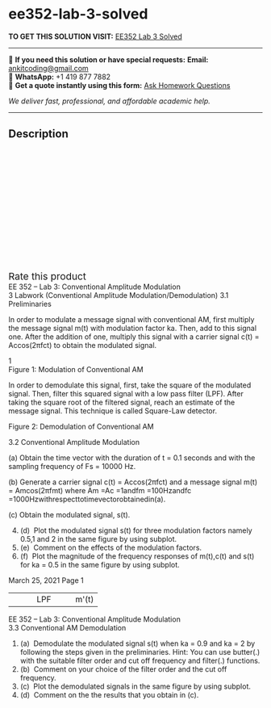 # ee352-lab-3-solved
**TO GET THIS SOLUTION VISIT:** [EE352 Lab 3 Solved](https://www.ankitcodinghub.com/product/ee352-lab-3-solved/)


---

📩 **If you need this solution or have special requests:** **Email:** ankitcoding@gmail.com  
📱 **WhatsApp:** +1 419 877 7882  
📄 **Get a quote instantly using this form:** [Ask Homework Questions](https://www.ankitcodinghub.com/services/ask-homework-questions/)

*We deliver fast, professional, and affordable academic help.*

---

<h2>Description</h2>



<div class="kk-star-ratings kksr-auto kksr-align-center kksr-valign-top" data-payload="{&quot;align&quot;:&quot;center&quot;,&quot;id&quot;:&quot;94334&quot;,&quot;slug&quot;:&quot;default&quot;,&quot;valign&quot;:&quot;top&quot;,&quot;ignore&quot;:&quot;&quot;,&quot;reference&quot;:&quot;auto&quot;,&quot;class&quot;:&quot;&quot;,&quot;count&quot;:&quot;0&quot;,&quot;legendonly&quot;:&quot;&quot;,&quot;readonly&quot;:&quot;&quot;,&quot;score&quot;:&quot;0&quot;,&quot;starsonly&quot;:&quot;&quot;,&quot;best&quot;:&quot;5&quot;,&quot;gap&quot;:&quot;4&quot;,&quot;greet&quot;:&quot;Rate this product&quot;,&quot;legend&quot;:&quot;0\/5 - (0 votes)&quot;,&quot;size&quot;:&quot;24&quot;,&quot;title&quot;:&quot;EE352 Lab 3 Solved&quot;,&quot;width&quot;:&quot;0&quot;,&quot;_legend&quot;:&quot;{score}\/{best} - ({count} {votes})&quot;,&quot;font_factor&quot;:&quot;1.25&quot;}">

<div class="kksr-stars">

<div class="kksr-stars-inactive">
            <div class="kksr-star" data-star="1" style="padding-right: 4px">


<div class="kksr-icon" style="width: 24px; height: 24px;"></div>
        </div>
            <div class="kksr-star" data-star="2" style="padding-right: 4px">


<div class="kksr-icon" style="width: 24px; height: 24px;"></div>
        </div>
            <div class="kksr-star" data-star="3" style="padding-right: 4px">


<div class="kksr-icon" style="width: 24px; height: 24px;"></div>
        </div>
            <div class="kksr-star" data-star="4" style="padding-right: 4px">


<div class="kksr-icon" style="width: 24px; height: 24px;"></div>
        </div>
            <div class="kksr-star" data-star="5" style="padding-right: 4px">


<div class="kksr-icon" style="width: 24px; height: 24px;"></div>
        </div>
    </div>

<div class="kksr-stars-active" style="width: 0px;">
            <div class="kksr-star" style="padding-right: 4px">


<div class="kksr-icon" style="width: 24px; height: 24px;"></div>
        </div>
            <div class="kksr-star" style="padding-right: 4px">


<div class="kksr-icon" style="width: 24px; height: 24px;"></div>
        </div>
            <div class="kksr-star" style="padding-right: 4px">


<div class="kksr-icon" style="width: 24px; height: 24px;"></div>
        </div>
            <div class="kksr-star" style="padding-right: 4px">


<div class="kksr-icon" style="width: 24px; height: 24px;"></div>
        </div>
            <div class="kksr-star" style="padding-right: 4px">


<div class="kksr-icon" style="width: 24px; height: 24px;"></div>
        </div>
    </div>
</div>


<div class="kksr-legend" style="font-size: 19.2px;">
            <span class="kksr-muted">Rate this product</span>
    </div>
    </div>
<div class="page" title="Page 1">
<div class="layoutArea">
<div class="column">
EE 352 – Lab 3: Conventional Amplitude Modulation

</div>
</div>
<div class="layoutArea">
<div class="column">
3 Labwork (Conventional Amplitude Modulation/Demodulation) 3.1 Preliminaries

In order to modulate a message signal with conventional AM, first multiply the message signal m(t) with modulation factor ka. Then, add to this signal one. After the addition of one, multiply this signal with a carrier signal c(t) = Accos(2πfct) to obtain the modulated signal.

</div>
</div>
<div class="section">
<div class="layoutArea">
<div class="column">
1

</div>
</div>
</div>
<div class="layoutArea">
<div class="column">
Figure 1: Modulation of Conventional AM

In order to demodulate this signal, first, take the square of the modulated signal. Then, filter this squared signal with a low pass filter (LPF). After taking the square root of the filtered signal, reach an estimate of the message signal. This technique is called Square-Law detector.

Figure 2: Demodulation of Conventional AM

3.2 Conventional Amplitude Modulation

(a) Obtain the time vector with the duration of t = 0.1 seconds and with the sampling frequency of Fs = 10000 Hz.

(b) Generate a carrier signal c(t) = Accos(2πfct) and a message signal m(t) = Amcos(2πfmt) where Am =Ac =1andfm =100Hzandfc =1000Hzwithrespecttotimevectorobtainedin(a).

(c) Obtain the modulated signal, s(t).

<ol start="4">
<li>(d) &nbsp;Plot the modulated signal s(t) for three modulation factors namely 0.5,1 and 2 in the same figure by
using subplot.
</li>
<li>(e) &nbsp;Comment on the effects of the modulation factors.</li>
<li>(f) &nbsp;Plot the magnitude of the frequency responses of m(t),c(t) and s(t) for ka = 0.5 in the same figure by using subplot.</li>
</ol>
March 25, 2021 Page 1

</div>
</div>
<table>
<tbody>
<tr>
<td colspan="1" rowspan="2"></td>
<td colspan="1" rowspan="2"></td>
<td></td>
<td colspan="1" rowspan="2">
<div class="layoutArea">
<div class="column">
LPF

</div>
</div>
</td>
<td></td>
<td colspan="1" rowspan="2"></td>
<td colspan="1" rowspan="2">
<div class="layoutArea">
<div class="column">
m'(t)

</div>
</div>
</td>
</tr>
<tr>
<td></td>
<td></td>
</tr>
</tbody>
</table>
</div>
<div class="page" title="Page 2">
<div class="layoutArea">
<div class="column">
EE 352 – Lab 3: Conventional Amplitude Modulation

</div>
</div>
<div class="layoutArea">
<div class="column">
3.3 Conventional AM Demodulation

<ol>
<li>(a) &nbsp;Demodulate the modulated signal s(t) when ka = 0.9 and ka = 2 by following the steps given in the preliminaries. Hint: You can use butter(.) with the suitable filter order and cut off frequency and filter(.) functions.</li>
<li>(b) &nbsp;Comment on your choice of the filter order and the cut off frequency.</li>
<li>(c) &nbsp;Plot the demodulated signals in the same figure by using subplot.</li>
<li>(d) &nbsp;Comment on the the results that you obtain in (c).</li>
</ol>
</div>
</div>
<div class="layoutArea"></div>
</div>

